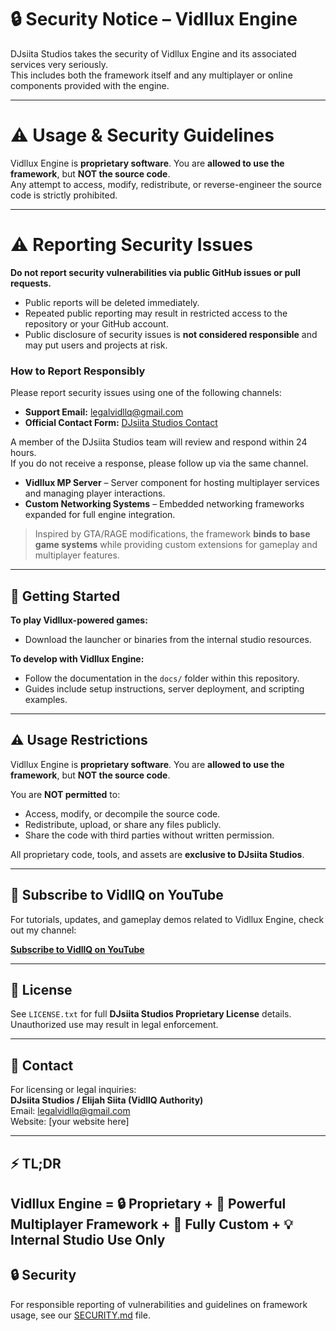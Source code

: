 # 🔒 Security Notice – Vidllux Engine

DJsiita Studios takes the security of Vidllux Engine and its associated services very seriously.  
This includes both the framework itself and any multiplayer or online components provided with the engine.

---

# ⚠️ Usage & Security Guidelines

Vidllux Engine is **proprietary software**. You are **allowed to use the framework**, but **NOT the source code**.  
Any attempt to access, modify, redistribute, or reverse-engineer the source code is strictly prohibited.

---

# ⚠️ Reporting Security Issues

**Do not report security vulnerabilities via public GitHub issues or pull requests.**  

- Public reports will be deleted immediately.  
- Repeated public reporting may result in restricted access to the repository or your GitHub account.  
- Public disclosure of security issues is **not considered responsible** and may put users and projects at risk.

### How to Report Responsibly

Please report security issues using one of the following channels:

- **Support Email:** [legalvidllq@gmail.com](mailto:legalvidllq@gmail.com)  
- **Official Contact Form:** [DJsiita Studios Contact](https://yourwebsite.com/contact)

A member of the DJsiita Studios team will review and respond within 24 hours.  
If you do not receive a response, please follow up via the same channel.
- **Vidllux MP Server** – Server component for hosting multiplayer services and managing player interactions.  
- **Custom Networking Systems** – Embedded networking frameworks expanded for full engine integration.  

> Inspired by GTA/RAGE modifications, the framework **binds to base game systems** while providing custom extensions for gameplay and multiplayer features.

---

## 🚀 Getting Started

**To play Vidllux-powered games:**  
- Download the launcher or binaries from the internal studio resources.  

**To develop with Vidllux Engine:**  
- Follow the documentation in the `docs/` folder within this repository.  
- Guides include setup instructions, server deployment, and scripting examples.  

---

## ⚠️ Usage Restrictions

Vidllux Engine is **proprietary software**. You are **allowed to use the framework**, but **NOT the source code**.  

You are **NOT permitted** to:  
- Access, modify, or decompile the source code.  
- Redistribute, upload, or share any files publicly.  
- Share the code with third parties without written permission.  

All proprietary code, tools, and assets are **exclusive to DJsiita Studios**.  

---

## 🎥 Subscribe to VidllQ on YouTube

For tutorials, updates, and gameplay demos related to Vidllux Engine, check out my channel:

[**Subscribe to VidllQ on YouTube**](https://www.youtube.com/@Mrsiita)

---

## 📝 License

See `LICENSE.txt` for full **DJsiita Studios Proprietary License** details. Unauthorized use may result in legal enforcement.  

---

## 📧 Contact

For licensing or legal inquiries:  
**DJsiita Studios / Elijah Siita (VidllQ Authority)**  
Email: legalvidllq@gmail.com  
Website: [your website here]

---

## ⚡ TL;DR

Vidllux Engine = 🔒 Proprietary + 🚀 Powerful Multiplayer Framework + 🎨 Fully Custom + 💡 Internal Studio Use Only
---

## 🔒 Security

For responsible reporting of vulnerabilities and guidelines on framework usage, see our [SECURITY.md](SECURITY.md) file.
